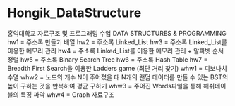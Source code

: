 # Hongik_DataStructure
홍익대학교 자료구조 및 프로그래밍 수업
DATA STRUCTURES & PROGRAMMING
hw1 = 주소록 만들기 배열
hw2 = 주소록 Linked_List
hw3 = 주소록 Linked_List를 이용한 메모리 관리
hw4 = 주소록 Linked_List를 이용한 메모리 관리 + 알파벳 순서 정렬
hw5 = 주소록 Binary Search Tree
hw6 = 주소록 Hash Table
hw7 = Breadth First Search을 이용한 Ladders game (최단 거리 찾기)
whw1 = 피보나치 수열
whw2 = 노드의 개수 N이 주어졌을 대 N개의 랜덤 데이터를 만들 수 있는 BST의 높이 구하는 것을 반복하여 평균 구하기
whw3 = 주어진 Words파일을 통해 해쉬테이블의 특징 파악
whw4 = Graph 자료구조
